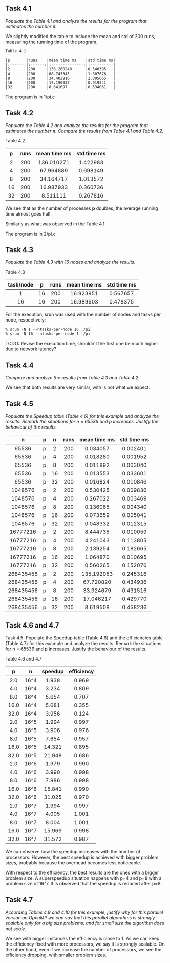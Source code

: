 ## Task 4.1
*Populate the Table 4.1 and analyze the results for the program that
estimates the number π.*

We slightly modified the table to include the mean and std of 200 runs,
measuring the running time of the program.

	Table 4.1

	|p       |runs    |mean time ms    |std time ms|
	|:------:|:------:|:--------------:|:---------:|
	|2       |200     |136.260248      |0.540395   |
	|4       |200     |68.743345       |1.807676   |
	|8       |200     |34.402916       |2.805065   |
	|16      |200     |17.196037       |0.919341   |
	|32      |200     |8.641697        |0.534061   |

The program is in 1/pi.c

## Task 4.2
*Populate the Table 4.2 and analyze the results for the program that estimates
the number π. Compare the results from Table 4.1 and Table 4.2.*

Table 4.2

|p       |runs    |mean time ms    |std time ms|
|:------:|:------:|:--------------:|:---------:|
|2       |200     |136.010271      |1.422983   |
|4       |200     |67.964889       |0.698149   |
|8       |200     |34.164717       |1.013572   |
|16      |200     |16.987933       |0.360736   |
|32      |200     |8.511111        |0.267816   |

We see that as the number of processes **p** doubles, the average running time
almost goes half.

Similarly as what was observed in the Table 4.1.

The program is in 2/pi.c

## Task 4.3
*Populate the Table 4.3 with 16 nodes and analyze the results.*

Table 4.3

|task/node|p       |runs    |mean time ms    |std time ms|
|:-------:|:------:|:------:|:--------------:|:---------:|
|1        |16      |200     |16.923951       |0.567657   |
|16       |16      |200     |16.989603       |0.478375   |

For the execution, srun was used with the number of nodes and tasks per node,
respectively:

	% srun -N 1 --ntasks-per-node 16 ./pi
	% srun -N 16 --ntasks-per-node 1 ./pi

TODO: Revise the execution time, shouldn't the first one be much higher due to
network latency?

## Task 4.4
*Compare and analyze the results from Table 4.3 and Table 4.2.*

We see that both results are very similar, with is not what we expect.

## Task 4.5
*Populate the Speedup table (Table 4.6) for this example and analyze the results.
Remark the situations for n = 65536 and p increases. Justify the behaviour of
the results.*

|n		|p	|n	|runs	|mean time ms	|std time ms	|
|:-------------:|:-----:|:-----:|:-----:|:-------------:|:-------------:|
|65536		|p	|2	|200	|0.034057	|0.002401	|
|65536		|p	|4	|200	|0.018280	|0.001952	|
|65536		|p	|8	|200	|0.011892	|0.003040	|
|65536		|p	|16	|200	|0.013553	|0.033601	|
|65536		|p	|32	|200	|0.016824	|0.010846	|
|1048576	|p	|2	|200	|0.530425	|0.009836	|
|1048576	|p	|4	|200	|0.267022	|0.003469	|
|1048576	|p	|8	|200	|0.136065	|0.004340	|
|1048576	|p	|16	|200	|0.073659	|0.005041	|
|1048576	|p	|32	|200	|0.048332	|0.012315	|
|16777216	|p	|2	|200	|8.444735	|0.010059	|
|16777216	|p	|4	|200	|4.241043	|0.113805	|
|16777216	|p	|8	|200	|2.139254	|0.182665	|
|16777216	|p	|16	|200	|1.064870	|0.010695	|
|16777216	|p	|32	|200	|0.560265	|0.152076	|
|268435456	|p	|2	|200	|135.192053	|0.245316	|
|268435456	|p	|4	|200	|67.720820	|0.434936	|
|268435456	|p	|8	|200	|33.924679	|0.431516	|
|268435456	|p	|16	|200	|17.046217	|0.429770	|
|268435456	|p	|32	|200	|8.619508	|0.458236	|



## Task 4.6 and 4.7

Task 4.5: Populate the Speedup table (Table 4.6) and the efficiencies table
(Table 4.7) for this example and analyze the results. Remark the situations for
n = 65536 and p increases. Justify the behaviour of the results.

Table 4.6 and 4.7

|p       |n       |speedup |efficiency |
|:------:|:------:|:------:|:---------:|
|2.0     |16^4    |1.938   |0.969      |
|4.0     |16^4    |3.234   |0.809      |
|8.0     |16^4    |5.654   |0.707      |
|16.0    |16^4    |5.681   |0.355      |
|32.0    |16^4    |3.956   |0.124      |
|2.0     |16^5    |1.994   |0.997      |
|4.0     |16^5    |3.906   |0.976      |
|8.0     |16^5    |7.654   |0.957      |
|16.0    |16^5    |14.321  |0.895      |
|32.0    |16^5    |21.948  |0.686      |
|2.0     |16^6    |1.979   |0.990      |
|4.0     |16^6    |3.990   |0.998      |
|8.0     |16^6    |7.986   |0.998      |
|16.0    |16^6    |15.841  |0.990      |
|32.0    |16^6    |31.025  |0.970      |
|2.0     |16^7    |1.994   |0.997      |
|4.0     |16^7    |4.005   |1.001      |
|8.0     |16^7    |8.004   |1.001      |
|16.0    |16^7    |15.969  |0.998      |
|32.0    |16^7    |31.572  |0.987      |

We can observe how the speedup increases with the number of processors. However,
the best speedup is achieved with bigger problem sizes, probably because the
overhead becomes less noticeable.

With respect to the efficiency, the best results are the ones with a bigger
problem size. A superspeedup situation happens with p=4 and p=8 with a problem
size of 16^7. It is observed that the speedup is reduced after p=8.

## Task 4.7
*According Tables 4.9 and 4.10 for this example, justify why for this
parallel version on OpenMP we can say that this parallel algorithms is strongly
scalable only for a big size problems, and for small size the algorithm does not scale.*

We see with bigger instances the efficiency is close to 1. As we can keep the
efficiency fixed with more processors, we say it is strongly scalable. On the
other hand, even if we increase the number of processors, we see the efficiency
dropping, with smaller problem sizes.


